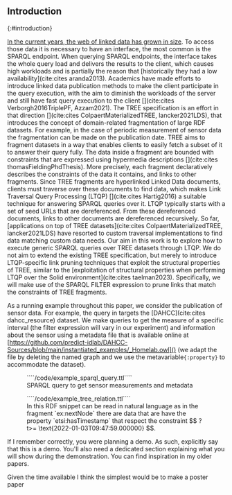 ## Introduction
{:#introduction}

[In the current years, the web of linked data has grown in size](https://lod-cloud.net/#diagram).
To access those data it is necessary to have an interface, the most common is the SPARQL endpoint.
When querying SPARQL endpoints, the interface takes the whole query load and delivers the results to the client,
which causes high workloads and is partially the reason that [historically they had a low
availability](cite:cites aranda2013).
Academics have made efforts to introduce linked data publication methods to make the client participate in the query execution,
with the aim to diminish the workloads of the server and still have fast query execution to the client [](cite:cites Verborgh2016TriplePF, Azzam2021).
The TREE specification is an effort in that direction [](cite:cites ColpaertMaterializedTREE, lancker2021LDS),
that introduces the concept of domain-related fragmentation of large RDF datasets.
For example, in the case of periodic measurement of sensor data the fragmentation can be made on the publication date.
TREE aims to fragment datasets in a way that enables clients to easily fetch a subset of it to answer their query fully.
The data inside a fragment are bounded with constraints that are expressed using hypermedia descriptions [](cite:cites thomasFieldingPhdThesis).
More precisely, each fragment declaratively describes the constraints of the data it contains, and links to other fragments.
Since TREE fragments are hyperlinked Linked Data documents,
clients must traverse over these documents to find data,
which makes Link Traversal Query Processing (LTQP) [](cite:cites Hartig2016) a suitable technique for answering SPARQL queries over it.
LTQP typically starts with a set of seed URLs that are dereferenced.
From these dereferenced documents, links to other documents are dereferenced recursively.
So far, [applications on top of TREE datasets](cite:cites ColpaertMaterializedTREE, lancker2021LDS)
have resorted to custom traversal implementations to find data matching custom data needs.
Our aim in this work is to explore how to execute generic SPARQL queries over TREE datasets through LTQP.
We do not aim to extend the existing TREE specification,
but merely to introduce LTQP-specific link pruning techniques that exploit the structural properties of TREE,
similar to the [exploitation of structural properties when performing LTQP over the Solid environment](cite:cites taelman2023).
Specifically, we will make use of the SPARQL FILTER expression to prune links that match the constraints of TREE fragments.

As a running example throughout this paper, we consider the publication of sensor data.
For example, the query in [](#example-sparql) targets the [DAHCC](cite:cites dahcc_resource) dataset.
We make queries to get the measure of a specific interval (the filter expression will vary in our experiment) 
and information about the sensor using a metadata file that is available online at
[https://github.com/predict-idlab/DAHCC-Sources/blob/main/instantiated_examples/_Homelab.owl]() 
(we adapt the file by deleting the named graph and we use the metavariable`{:property}` to accommodate the dataset). 

<div class="sidebysidecontainer" style="align-items: stretch !important; ">
<figure id="example-sparql" class="listing" style="padding-right: 5px; padding-left: 5px; height='100%'">
````/code/example_sparql_query.ttl````
<figcaption markdown="block">
SPARQL query to get sensor measurements and metadata
</figcaption>
</figure>

<figure id="TREE-relation-turtle-example" class="listing" style="padding-right: 5px; padding-left: 5px">
````/code/example_tree_relation.ttl````
<figcaption markdown="block">
In this RDF snippet can be read in natural language as in the fragment `ex:nextNode` there are data that are have the property `etsi:hasTimestamp`
that respect the constraint $$ ?t>= \text{2022-01-03T09:47:59.000000} $$.
</figcaption>
</figure>
</div>


<span class="comment" data-author="RT">If I remember correctly, you were planning a demo. As such, explicitly say that this is a demo. You'll also need a dedicated section explaining what you will show during the demonstration. You can find inspiration in my older papers.</span>

<span class="comment" data-author="BET">Given the time available I think the simplest would be to make a poster paper</span>